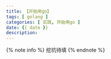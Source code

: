 ```yaml
---
title: 【开始用go】
tags: [ golang ]
categories: [ 实践, 开始用go ]
date: {{ date }}
description:
---
```


{% note info %}
挖坑待填
{% endnote %}

